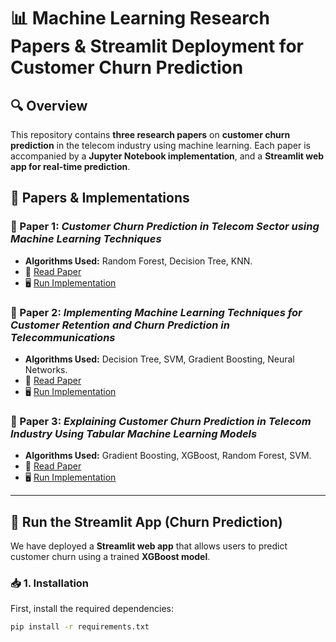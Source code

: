 # 📊 Machine Learning Research Papers & Streamlit Deployment for Customer Churn Prediction  

## 🔍 Overview  
This repository contains **three research papers** on **customer churn prediction** in the telecom industry using machine learning. Each paper is accompanied by a **Jupyter Notebook implementation**, and a **Streamlit web app for real-time prediction**.  

## 📂 Papers & Implementations  
### 📌 Paper 1: *Customer Churn Prediction in Telecom Sector using Machine Learning Techniques*  
- **Algorithms Used:** Random Forest, Decision Tree, KNN.  
- 📄 [Read Paper](Paper%201/Paper1.pdf)  
- 🖥️ [Run Implementation](Paper%201/Paper1.ipynb)  

### 📌 Paper 2: *Implementing Machine Learning Techniques for Customer Retention and Churn Prediction in Telecommunications*  
- **Algorithms Used:** Decision Tree, SVM, Gradient Boosting, Neural Networks.  
- 📄 [Read Paper](Paper%202/Paper2.pdf)  
- 🖥️ [Run Implementation](Paper%202/Paper2.ipynb)  

### 📌 Paper 3: *Explaining Customer Churn Prediction in Telecom Industry Using Tabular Machine Learning Models*  
- **Algorithms Used:** Gradient Boosting, XGBoost, Random Forest, SVM.  
- 📄 [Read Paper](Paper%203/Paper3.pdf)  
- 🖥️ [Run Implementation](Paper%203/Paper3.ipynb)  

---

## 🎯 **Run the Streamlit App (Churn Prediction)**  
We have deployed a **Streamlit web app** that allows users to predict customer churn using a trained **XGBoost model**.  

### **📥 1. Installation**  
First, install the required dependencies:  
```sh
pip install -r requirements.txt
